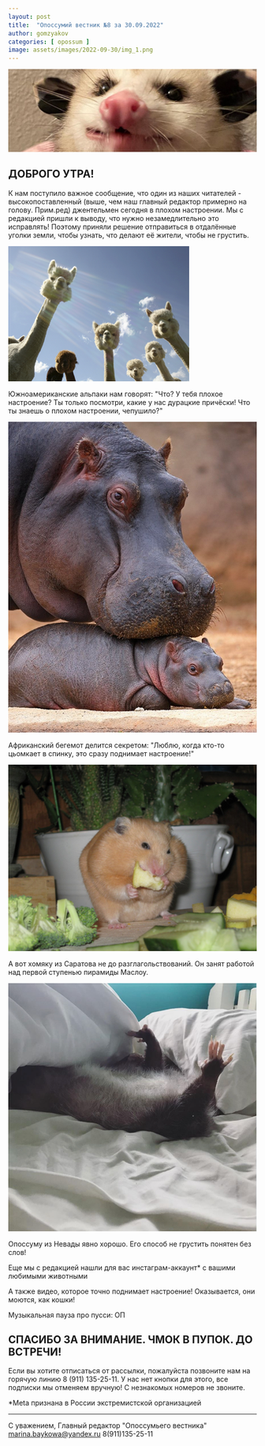```yaml
---
layout: post
title:  "Опоссумий вестник №8 за 30.09.2022"
author: gomzyakov
categories: [ opossum ]
image: assets/images/2022-09-30/img_1.png
---
```


![img.png](../assets/images/2022-09-30/img.png)

## ДОБРОГО УТРА!

К нам поступило важное сообщение, что один из наших читателей - высокопоставленный (выше, чем наш главный редактор примерно на голову. Прим.ред) джентельмен сегодня в плохом настроении. Мы с редакцией пришли к выводу, что нужно незамедлительно это исправлять! Поэтому приняли решение отправиться в отдалённые уголки земли, чтобы узнать, что делают её жители, чтобы не грустить.

![img_1.png](../assets/images/2022-09-30/img_1.png)

Южноамериканские альпаки нам говорят: "Что? У тебя плохое настроение? Ты только посмотри, какие у нас дурацкие причёски! Что ты знаешь о плохом настроении, чепушило?"

![img_2.png](../assets/images/2022-09-30/img_2.png)

Африканский бегемот делится секретом: "Люблю, когда кто-то цьомкает в спинку, это сразу поднимает настроение!"

![img_3.png](../assets/images/2022-09-30/img_3.png)

А вот хомяку из Саратова не до разглагольствований. Он занят работой над первой ступенью пирамиды Маслоу.

![img_4.png](../assets/images/2022-09-30/img_4.png)

Опоссуму из Невады явно хорошо. Его способ не грустить понятен без слов!

Еще мы с редакцией нашли для вас инстаграм-аккаунт* с вашими любимыми животными

А также видео, которое точно поднимает настроение! Оказывается, они моются, как кошки!

Музыкальная пауза про пусси: ОП

## СПАСИБО ЗА ВНИМАНИЕ. ЧМОК В ПУПОК. ДО ВСТРЕЧИ!

Если вы хотите отписаться от рассылки, пожалуйста позвоните нам на горячую линию 8 (911) 135-25-11.
У нас нет кнопки для этого, все подписки мы отменяем вручную! С незнакомых номеров не звоните.

*Meta признана в России экстремистской организацией

---

С уважением, Главный редактор "Опоссумьего вестника"
marina.baykowa@yandex.ru
8(911)135-25-11
